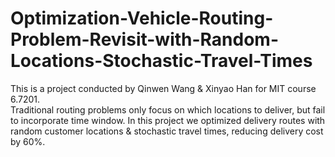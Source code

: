 # Optimization-Vehicle-Routing-Problem-Revisit-with-Random-Locations-Stochastic-Travel-Times

This is a project conducted by Qinwen Wang & Xinyao Han for MIT course 6.7201.  
Traditional routing problems only focus on which locations to deliver, but fail to incorporate time window. In this project we optimized delivery routes with random customer locations & stochastic travel times, reducing delivery cost by 60%.
